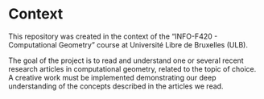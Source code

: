 
# Context

This repository was created in the context of the “INFO-F420 - Computational Geometry” course at Université Libre de Bruxelles (ULB).

The goal of the project is to read and understand one or several recent research articles in computational geometry, related to the topic of choice. A creative work must be implemented demonstrating our deep understanding of the concepts described in the articles we read.